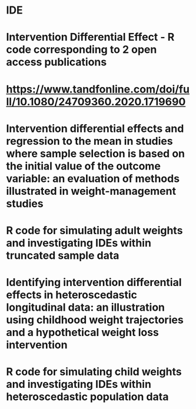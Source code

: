# IDE
# Intervention Differential Effect - R code corresponding to 2 open access publications
#
# https://www.tandfonline.com/doi/full/10.1080/24709360.2020.1719690
# Intervention differential effects and regression to the mean in studies where sample selection is based on the initial value of the outcome variable: an evaluation of methods illustrated in weight-management studies
#
# R code for simulating adult weights and investigating IDEs within truncated sample data
#
# Identifying intervention differential effects in heteroscedastic longitudinal data: an illustration using childhood weight trajectories and a hypothetical weight loss intervention
#
# R code for simulating child weights and investigating IDEs within heteroscedastic population data
